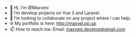 - 👋 Hi, I’m @Maxvelx
- 👀 I’m develop projects on Vue 3 and Laravel.
- 🤝 I’m looking to collaborate on any project where i can help.
- 🌐 My portfolio is here: http://maxvel.pp.ua.
- 📫 How to reach me: Email: maxvelx.develop@gmail.com
